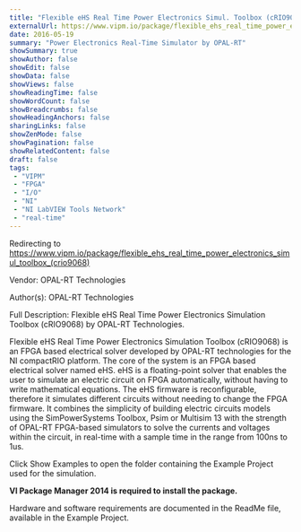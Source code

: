 ```yaml
---
title: "Flexible eHS Real Time Power Electronics Simul. Toolbox (cRIO9068)"
externalUrl: https://www.vipm.io/package/flexible_ehs_real_time_power_electronics_simul_toolbox_(crio9068)
date: 2016-05-19
summary: "Power Electronics Real-Time Simulator by OPAL-RT"
showSummary: true
showAuthor: false
showEdit: false
showData: false
showViews: false
showReadingTime: false
showWordCount: false
showBreadcrumbs: false
showHeadingAnchors: false
sharingLinks: false
showZenMode: false
showPagination: false
showRelatedContent: false
draft: false
tags:
 - "VIPM"
 - "FPGA"
 - "I/O"
 - "NI"
 - "NI LabVIEW Tools Network"
 - "real-time"
---
```


Redirecting to https://www.vipm.io/package/flexible_ehs_real_time_power_electronics_simul_toolbox_(crio9068)

Vendor: OPAL-RT Technologies

Author(s): OPAL-RT Technologies
 
Full Description:
Flexible eHS Real Time Power Electronics Simulation Toolbox (cRIO9068)  by OPAL-RT Technologies.

Flexible eHS Real Time Power Electronics Simulation Toolbox (cRIO9068) is an FPGA based electrical solver developed by OPAL-RT technologies for the NI compactRIO platform. The core of the system is an FPGA based electrical solver named eHS. eHS is a floating-point solver that enables the user to simulate an electric circuit on FPGA automatically, without having to write mathematical equations. The eHS firmware is reconfigurable, therefore it simulates different circuits without needing to change the FPGA firmware. It combines the simplicity of building electric circuits models using the SimPowerSystems Toolbox, Psim or Multisim 13 with the strength of OPAL-RT FPGA-based simulators to solve the currents and voltages within the circuit, in real-time with a sample time in the range from 100ns to 1us.

Click Show Examples to open the folder containing the Example Project used for the simulation.

**VI Package Manager 2014 is required to install the package.**

Hardware and software requirements are documented in the ReadMe file, available in the Example Project.